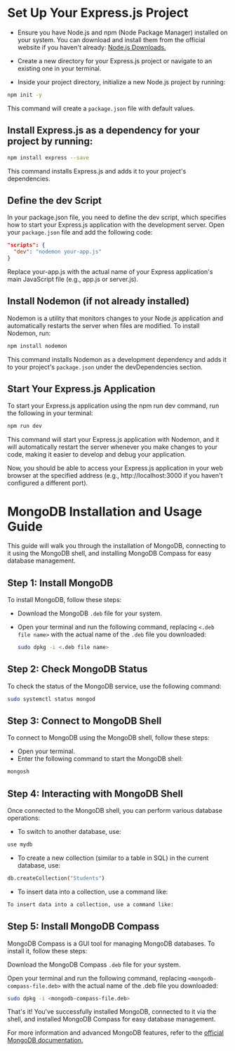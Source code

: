 # Set Up Your Express.js Project

- Ensure you have Node.js and npm (Node Package Manager) installed on your system. You can download and install them from the official website if you haven't already: [Node.js Downloads.](https://nodejs.org/en/download)

- Create a new directory for your Express.js project or navigate to an existing one in your terminal.

- Inside your project directory, initialize a new Node.js project by running:

```bash
npm init -y
```

This command will create a `package.json` file with default values.

## Install Express.js as a dependency for your project by running:

```bash
npm install express --save
```

This command installs Express.js and adds it to your project's dependencies.

## Define the dev Script

In your package.json file, you need to define the dev script, which specifies how to start your Express.js application with the development server. Open your `package.json` file and add the following code:

```json
"scripts": {
  "dev": "nodemon your-app.js"
}
```

Replace your-app.js with the actual name of your Express application's main JavaScript file (e.g., app.js or server.js).

## Install Nodemon (if not already installed)

Nodemon is a utility that monitors changes to your Node.js application and automatically restarts the server when files are modified. To install Nodemon, run:

```bash
npm install nodemon
```

This command installs Nodemon as a development dependency and adds it to your project's `package.json` under the devDependencies section.

## Start Your Express.js Application

To start your Express.js application using the npm run dev command, run the following in your terminal:

```bash
npm run dev
```

This command will start your Express.js application with Nodemon, and it will automatically restart the server whenever you make changes to your code, making it easier to develop and debug your application.

Now, you should be able to access your Express.js application in your web browser at the specified address (e.g., http://localhost:3000 if you haven't configured a different port).

# MongoDB Installation and Usage Guide

This guide will walk you through the installation of MongoDB, connecting to it using the MongoDB shell, and installing MongoDB Compass for easy database management.

## Step 1: Install MongoDB

To install MongoDB, follow these steps:

- Download the MongoDB `.deb` file for your system.
- Open your terminal and run the following command, replacing `<.deb file name>` with the actual name of the `.deb` file you downloaded:

  ```bash
  sudo dpkg -i <.deb file name>
  ```

## Step 2: Check MongoDB Status

To check the status of the MongoDB service, use the following command:

```bash
sudo systemctl status mongod
```

## Step 3: Connect to MongoDB Shell

To connect to MongoDB using the MongoDB shell, follow these steps:

- Open your terminal.
- Enter the following command to start the MongoDB shell:

```bash
mongosh
```

## Step 4: Interacting with MongoDB Shell

Once connected to the MongoDB shell, you can perform various database operations:

- To switch to another database, use:

```bash
use mydb
```

- To create a new collection (similar to a table in SQL) in the current database, use:

```bash
db.createCollection("Students")
```

- To insert data into a collection, use a command like:

```bash
To insert data into a collection, use a command like:
```

## Step 5: Install MongoDB Compass

MongoDB Compass is a GUI tool for managing MongoDB databases. To install it, follow these steps:

Download the MongoDB Compass `.deb` file for your system.

Open your terminal and run the following command, replacing `<mongodb-compass-file.deb>` with the actual name of the .deb file you downloaded:

```bash
sudo dpkg -i <mongodb-compass-file.deb>
```

That's it! You've successfully installed MongoDB, connected to it via the shell, and installed MongoDB Compass for easy database management.

For more information and advanced MongoDB features, refer to the [official MongoDB documentation.](https://www.mongodb.com/docs/)
